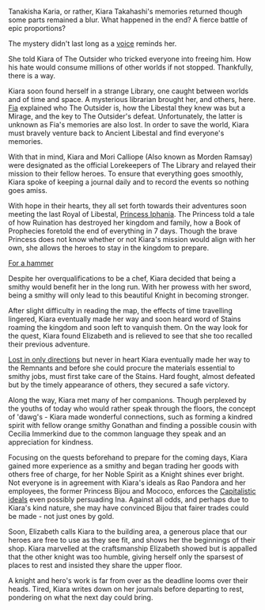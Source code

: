 Tanakisha Karia, or rather, Kiara Takahashi's memories returned though some parts remained a blur. What happened in the end? A fierce battle of epic proportions? 

The mystery didn't last long as a [voice](https://youtu.be/5pgqtkxazUo?t=471) reminds her.

She told Kiara of The Outsider who tricked everyone into freeing him. How his hate would consume millions of other worlds if not stopped. Thankfully, there is a way.

Kiara soon found herself in a strange Library, one caught between worlds and of time and space. A mysterious librarian brought her, and others, here. [Fia](https://youtu.be/5pgqtkxazUo?t=753) explained who The Outsider is, how the Libestal they knew was but a Mirage, and the key to The Outsider's defeat. Unfortunately, the latter is unknown as Fia's memories are also lost. In order to save the world, Kiara must bravely venture back to Ancient Libestal and find everyone's memories.

With that in mind, Kiara and Mori Calliope (Also known as Morden Ramsay) were designated as the official Lorekeepers of The Library and relayed their mission to their fellow heroes. To ensure that everything goes smoothly, Kiara spoke of keeping a journal daily and to record the events so nothing goes amiss.

With hope in their hearts, they all set forth towards their adventures soon meeting the last Royal of Libestal, [Princess Iphania](https://youtu.be/5pgqtkxazUo?t=1374). The Princess told a tale of how Ruination has destroyed her kingdom and family, how a Book of Prophecies foretold the end of everything in 7 days. Though the brave Princess does not know whether or not Kiara's mission would align with her own, she allows the heroes to stay in the kingdom to prepare.

[For a hammer](#embed:https://youtu.be/5pgqtkxazUo?t=1876)

Despite her overqualifications to be a chef, Kiara decided that being a smithy would benefit her in the long run. With her prowess with her sword, being a smithy will only lead to this beautiful Knight in becoming stronger.

After slight difficulty in reading the map, the effects of time travelling lingered, Kiara eventually made her way and soon heard word of Stains roaming the kingdom and soon left to vanquish them. On the way look for the quest, Kiara found Elizabeth and is relieved to see that she too recalled their previous adventure.

[Lost in only directions](https://youtu.be/5pgqtkxazUo?t=2908) but never in heart Kiara eventually made her way to the Remnants and before she could procure the materials essential to smithy jobs, must first take care of the Stains. Hard fought, almost defeated but by the timely appearance of others, they secured a safe victory.

Along the way, Kiara met many of her companions. Though perplexed by the youths of today who would rather speak through the floors, the concept of 'dawg's - Kiara made wonderful connections, such as forming a kindred spirit with fellow orange smithy Gonathan and finding a possible cousin with Cecilia Immerkind due to the common language they speak and an appreciation for kindness.

Focusing on the quests beforehand to prepare for the coming days, Kiara gained more experience as a smithy and began trading her goods with others free of charge, for her Noble Spirit as a Knight shines ever bright. Not everyone is in agreement with Kiara's ideals as Rao Pandora and her employees, the former Princess Bijou and Mococo, enforces the [Capitalistic ideals](https://youtu.be/5pgqtkxazUo?t=9621) even possibly persuading Ina. Against all odds, and perhaps due to Kiara's kind nature, she may have convinced Bijou that fairer trades could be made - not just ones by gold.

Soon, Elizabeth calls Kiara to the building area, a generous place that our heroes are free to use as they see fit, and shows her the beginnings of their shop. Kiara marvelled at the craftsmanship Elizabeth showed but is appalled that the other knight was too humble, giving herself only the sparsest of places to rest and insisted they share the upper floor.

A knight and hero's work is far from over as the deadline looms over their heads. Tired, Kiara writes down on her journals before departing to rest, pondering on what the next day could bring.
